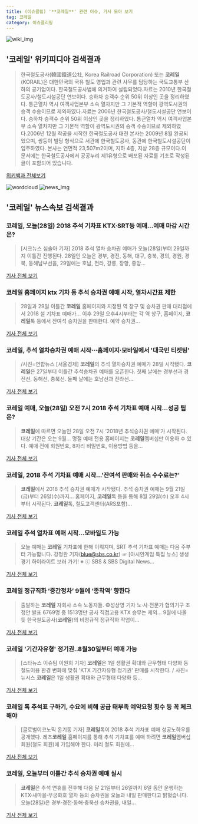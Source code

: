 ```yaml
---
title: (이슈클립) '**코레일**' 관련 이슈, 기사 모아 보기
tag: 코레일
category: 이슈클리핑
---
```

![wiki_img](https://user-images.githubusercontent.com/42597476/44503234-41136a80-a6d0-11e8-9071-6fc6418eafe4.png)
## **'**코레일**'** 위키피디아 검색결과
>한국철도공사(韓國鐵道公社, Korea Railroad Corporation) 또는 **코레일**(KORAIL)은 대한민국의 국유 철도 영업과 관련 사무를 담당하는 국토교통부 산하의 공기업이다. 한국철도공사법에 의거하여 설립되었다.자료는 2010년 한국철도공사/철도시설공단 연보이다. 승하차 승객수 순위 50위 이상인 곳을 정리하였다. 통근열차 역시 여객사업본부 소속 열차지만 그 기본적 역할이 광역도시권의 승객 수송이므로 제외하였다.자료는 2006년 한국철도공사/철도시설공단 연보이다. 승하차 승객수 순위 50위 이상인 곳을 정리하였다. 통근열차 역시 여객사업본부 소속 열차지만 그 기본적 역할이 광역도시권의 승객 수송이므로 제외하였다.2006년 12월 착공을 시작한 한국철도공사 대전 본사는 2009년 8월 완공되었으며, 쌍둥이 빌딩 형식으로 서관에 한국철도공사, 동관에 한국철도시설공단이 입주하였다. 본사는 연면적 23,507m2이며, 지하 4층, 지상 28층 규모이다.이 문서에는 한국철도공사에서 공공누리 제1유형으로 배포된 자료를 기초로 작성된 글이 포함되어 있습니다.

<a href="https://ko.wikipedia.org/wiki/코레일" target="_blank">위키백과 전체보기</a>

![wordcloud](https://s3.ap-northeast-2.amazonaws.com/lyrics101-wordcloud/2018-08-28-1535415915.png)
![news_img](https://user-images.githubusercontent.com/42597476/44507050-1206f400-a6e4-11e8-8d98-7ffbfebb353f.png)
## **'**코레일**'** 뉴스속보 검색결과
### **코레일**, 오늘(28일) 2018 추석 기차표 KTX·SRT등 예매…예매 마감 시간은?

>[시크뉴스 심솔아 기자] 2018 추석 열차 승차권 예매가 오늘(28일)부터 29일까지 이틀간 진행된다. 28일인 오늘은 경부, 경전, 동해, 대구, 충북, 경의, 경원, 경북, 동해남부선을, 29일에는 호남, 전라, 강릉, 장항, 중앙...

<a href="http://chicnews.mk.co.kr/article.php?aid=1535408358208424018" target="_blank">기사 전체 보기</a>

### **코레일** 홈페이지 ktx 기차 등 추석 승차권 예매 시작, 열차시간표 제한

>28일과 29일 이틀간 **코레일** 홈페이지와 지정된 역 창구 및 승차권 판매 대리점에서 2018 설 기차표 예매가... 이후 29일 오후4시부터는 각 역 창구, 홈페이지, **코레일**톡 등에서 잔여석 승차권을 판매한다. 예약 승차권...

<a href="http://www.christiantoday.co.kr/news/315488" target="_blank">기사 전체 보기</a>

### **코레일**, 추석 열차승차권 예매 시작···홈페이지·모바일에서 '대국민 티켓팅'

>/사진=연합뉴스 [서울경제] **코레일**의 추석 열차승차권 예매가 28일 시작됐다. **코레일**은 27일부터 이틀간 추석승차권 예매를 오픈한다. 첫째 날에는 경부선과 경전선, 동해선, 충북선. 둘째 날에는 호남선과 전라선...

<a href="http://www.sedaily.com/NewsView/1S3JBNCDZG" target="_blank">기사 전체 보기</a>

### **코레일** 예매, 오늘(28일) 오전 7시 2018 추석 기차표 예매 시작…성공 팁은?

>**코레일**에 따르면 오늘인 28일 오전 7시 ‘2018년 추석승차권 예매’가 시작된다. 대상 기간은 오는 9월... 명절 예매 전용 홈페이지는 **코레일**멤버십만 이용하 수 있다. 예매 전에 회원번호, 8자리 비밀번호, 이용방법 등을...

<a href="http://www.kookje.co.kr/news2011/asp/newsbody.asp?code=0300&key=20180828.99099012559" target="_blank">기사 전체 보기</a>

### **코레일**, 2018 추석 기차표 예매 시작…'잔여석 판매와 취소 수수료는?'

>**코레일**에서 2018 추석 승차권 예매가 시작됐다. 추석 승차권 예매는 9월 21일(금)부터 26일(수)까지... 홈페이지, **코레일**톡 등을 통해 8월 29일(수) 오후 4시부터 시작된다. **코레일**톡, 철도고객센터(ARS포함)...

<a href="http://www.topstarnews.net/news/articleView.html?idxno=471941" target="_blank">기사 전체 보기</a>

### **코레일** 추석 열차표 예매 시작…모바일도 가능

>오늘 예매는 **코레일** 기차표에 한해 이뤄지며, SRT 추석 기차표 예매는 다음 주부터 가능합니다.     강청완 기자(blue@sbs.co.kr) ☞ [아시안게임 특집 뉴스] 생생 경기 하이라이트 보러 가기! ※ ⓒ SBS & SBS Digital News...

<a href="https://news.sbs.co.kr/news/endPage.do?news_id=N1004908738&plink=ORI&cooper=NAVER" target="_blank">기사 전체 보기</a>

### **코레일** 정규직화 ‘중간정차’ 9월에 ‘종착역’ 향한다

>출발하는 **코레일** 자회사 소속 노동자들.     ©성상영 기자 노·사·전문가 협의기구 조정안 발표 6769명 중 1513명만 공사 직접고용 KTX 승무는 제외… 9월에 나올 듯 한국철도공사(**코레일**)의 비정규직 정규직화 작업이...

<a href="http://www.mhj21.com/sub_read.html?uid=115927&section=section26" target="_blank">기사 전체 보기</a>

### **코레일** '기간자유형' 정기권..8월30일부터 예매 가능

>[스타뉴스 이슈팀 이원희 기자] **코레일**은 1일 생활권 확대와 근무형태 다양화 등 철도이용 환경 변화에 맞춰 'KTX 기간자유형 정기권' 판매를 시작한다. / 사진=뉴시스 **코레일**은 1일 생활권 확대와 근무형태 다양화 등...

<a href="http://star.mt.co.kr/stview.php?no=2018082808353533053" target="_blank">기사 전체 보기</a>

### **코레일** 톡 추석표 구하기, 수요에 비해 공급 태부족 예약요청 횟수 등 꼭 체크해야

>[글로벌이코노믹 온기동 기자] **코레일**톡이 2018 추석 기차표 예매 성공노하우를 공개했다. 레츠**코레일** 홈페이지를 통해 추석 기차표를 예매 하려면 **코레일**멤버십회원(철도 회원)에 가입해야 한다. 미리 철도 회원에...

<a href="http://www.g-enews.com/ko-kr/news/article/news_all/2018082807361044694e4869c120_1/article.html" target="_blank">기사 전체 보기</a>

### **코레일**, 오늘부터 이틀간 추석 승차권 예매 실시

>**코레일**은 추석 연휴를 전후해 다음 달 21일부터 26일까지 6일 동안 운행하는 KTX·새마을·무궁화호 열차 등의 승차권을 오늘과 내일 판매한다고 밝혔습니다. 오늘(28일)은 경부·경전·동해·충북선 승차권을, 내일...

<a href="http://news.kbs.co.kr/news/view.do?ncd=4030213&ref=A" target="_blank">기사 전체 보기</a>


